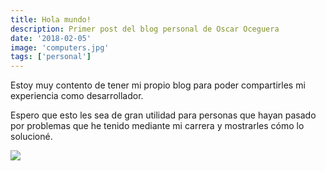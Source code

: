 ```yaml
---
title: Hola mundo!
description: Primer post del blog personal de Oscar Oceguera
date: '2018-02-05'
image: 'computers.jpg'
tags: ['personal']
---
```


Estoy muy contento de tener mi propio blog para poder compartirles mi experiencia como desarrollador.

Espero que esto les sea de gran utilidad para personas que hayan pasado por problemas que he tenido mediante mi carrera y mostrarles cómo lo solucioné.

<img src='https://photo-cdn.icons8.com/assets/previews/1000/b623d95f-f93f-4586-a414-c4004ff59c6b1x.jpg' />
